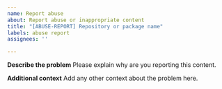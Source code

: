 ```yaml
---
name: Report abuse
about: Report abuse or inappropriate content
title: "[ABUSE-REPORT] Repository or package name"
labels: abuse report
assignees: ''

---
```


**Describe the problem**
Please explain why are you reporting this content.

**Additional context**
Add any other context about the problem here.
